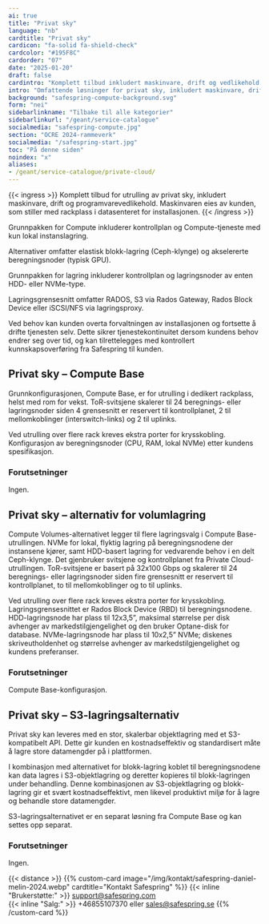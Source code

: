 ```yaml
---
ai: true
title: "Privat sky"
language: "nb"
cardtitle: "Privat sky"
cardicon: "fa-solid fa-shield-check"
cardcolor: "#195F8C"
cardorder: "07"
date: "2025-01-20"
draft: false
cardintro: "Komplett tilbud inkludert maskinvare, drift og vedlikehold av programvare."
intro: "Omfattende løsninger for privat sky, inkludert maskinvare, drift og vedlikehold av programvare, skreddersydd for full kontroll og skalerbarhet i dedikert kundeeid infrastruktur."
background: "safespring-compute-background.svg"
form: "nei"
sidebarlinkname: "Tilbake til alle kategorier"
sidebarlinkurl: "/geant/service-catalogue"
socialmedia: "safespring-compute.jpg"
section: "OCRE 2024-rammeverk"
socialmedia: "/safespring-start.jpg"
toc: "På denne siden"
noindex: "x"
aliases:
- /geant/service-catalogue/private-cloud/
---
```

{{< ingress >}}
Komplett tilbud for utrulling av privat sky, inkludert maskinvare, drift og programvarevedlikehold. Maskinvaren eies av kunden, som stiller med rackplass i datasenteret for installasjonen.
{{< /ingress >}}

Grunnpakken for Compute inkluderer kontrollplan og Compute-tjeneste med kun lokal instanslagring.

Alternativer omfatter elastisk blokk-lagring (Ceph-klynge) og akselererte beregningsnoder (typisk GPU).

Grunnpakken for lagring inkluderer kontrollplan og lagringsnoder av enten HDD- eller NVMe-type.

Lagringsgrensesnitt omfatter RADOS, S3 via Rados Gateway, Rados Block Device eller iSCSI/NFS via lagringsproxy.

Ved behov kan kunden overta forvaltningen av installasjonen og fortsette å drifte tjenesten selv. Dette sikrer tjenestekontinuitet dersom kundens behov endrer seg over tid, og kan tilrettelegges med kontrollert kunnskapsoverføring fra Safespring til kunden.

## Privat sky – Compute Base

Grunnkonfigurasjonen, Compute Base, er for utrulling i dedikert rackplass, helst med rom for vekst. ToR-svitsjene skalerer til 24 beregnings- eller lagringsnoder siden 4 grensesnitt er reservert til kontrollplanet, 2 til mellomkoblinger (interswitch-links) og 2 til uplinks.

Ved utrulling over flere rack kreves ekstra porter for krysskobling. Konfigurasjon av beregningsnoder (CPU, RAM, lokal NVMe) etter kundens spesifikasjon.

### Forutsetninger

Ingen.

## Privat sky – alternativ for volumlagring

Compute Volumes-alternativet legger til flere lagringsvalg i Compute Base-utrullingen. NVMe for lokal, flyktig lagring på beregningsnodene der instansene kjører, samt HDD-basert lagring for vedvarende behov i en delt Ceph-klynge. Det gjenbruker svitsjene og kontrollplanet fra Private Cloud-utrullingen. ToR-svitsjene er basert på 32x100 Gbps og skalerer til 24 beregnings- eller lagringsnoder siden fire grensesnitt er reservert til kontrollplanet, to til mellomkoblinger og to til uplinks.

Ved utrulling over flere rack kreves ekstra porter for krysskobling. Lagringsgrensesnittet er Rados Block Device (RBD) til beregningsnodene. HDD-lagringsnode har plass til 12x3,5”, maksimal størrelse per disk avhenger av markeds­tilgjengelighet og den bruker Optane-disk for database. NVMe-lagringsnode har plass til 10x2,5” NVMe; diskenes skriveutholdenhet og størrelse avhenger av markeds­tilgjengelighet og kundens preferanser.

### Forutsetninger

Compute Base-konfigurasjon.

## Privat sky – S3-lagringsalternativ

Privat sky kan leveres med en stor, skalerbar objektlagring med et S3-kompatibelt API. Dette gir kunden en kostnadseffektiv og standardisert måte å lagre store datamengder på i plattformen.

I kombinasjon med alternativet for blokk-lagring koblet til beregningsnodene kan data lagres i S3-objektlagring og deretter kopieres til blokk-lagringen under behandling. Denne kombinasjonen av S3-objektlagring og blokk-lagring gir et svært kostnadseffektivt, men likevel produktivt miljø for å lagre og behandle store datamengder.

S3-lagringsalternativet er en separat løsning fra Compute Base og kan settes opp separat.

### Forutsetninger

Ingen.

{{< distance >}}
{{% custom-card image="/img/kontakt/safespring-daniel-melin-2024.webp" cardtitle="Kontakt Safespring" %}}
{{< inline "Brukerstøtte:" >}} support@safespring.com  
{{< inline "Salg:" >}} +46855107370 eller sales@safespring.se
{{% /custom-card %}}